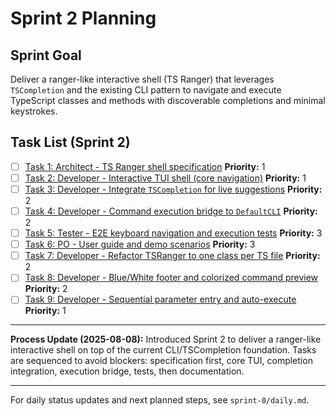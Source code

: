# Sprint 2 Planning

## Sprint Goal
Deliver a ranger-like interactive shell (TS Ranger) that leverages `TSCompletion` and the existing CLI pattern to navigate and execute TypeScript classes and methods with discoverable completions and minimal keystrokes.

## Task List (Sprint 2)

- [ ] [Task 1: Architect - TS Ranger shell specification](./task-1.0-architect-ranger-spec.md)
  **Priority:** 1
- [ ] [Task 2: Developer - Interactive TUI shell (core navigation)](./task-1.1-developer-ranger-tui.md)
  **Priority:** 1
- [ ] [Task 3: Developer - Integrate `TSCompletion` for live suggestions](./task-1.2-developer-completion-integration.md)
  **Priority:** 2
- [ ] [Task 4: Developer - Command execution bridge to `DefaultCLI`](./task-1.3-developer-execution-bridge.md)
  **Priority:** 2
- [ ] [Task 5: Tester - E2E keyboard navigation and execution tests](./task-1.4-tester-e2e-tests.md)
  **Priority:** 3
- [ ] [Task 6: PO - User guide and demo scenarios](./task-1.5-po-user-guide.md)
  **Priority:** 3
- [ ] [Task 7: Developer - Refactor TSRanger to one class per TS file](./task-1.6-developer-refactor-tsranger.md)
  **Priority:** 2
- [ ] [Task 8: Developer - Blue/White footer and colorized command preview](./task-1.7-developer-footer-and-color-preview.md)
  **Priority:** 2
- [ ] [Task 9: Developer - Sequential parameter entry and auto-execute](./task-1.8-developer-parameter-entry.md)
  **Priority:** 1

---

**Process Update (2025-08-08):**
Introduced Sprint 2 to deliver a ranger-like interactive shell on top of the current CLI/TSCompletion foundation. Tasks are sequenced to avoid blockers: specification first, core TUI, completion integration, execution bridge, tests, then documentation.

---

For daily status updates and next planned steps, see `sprint-0/daily.md`.